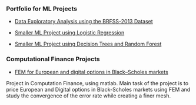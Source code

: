### Portfolio for ML Projects

* [Data Exploratory Analysis using the BRFSS-2013 Dataset](http://rpubs.com/LightACandle/BRFSS2013)

* [Smaller ML Project using Logistic Regression](http://rpubs.com/LightACandle/logisticregression)

* [Smaller ML Project using Decision Trees and Random Forest](http://rpubs.com/LightACandle/logisticregression)


### Computational Finance Projects

  * [FEM for European and digital options in Black–Scholes
markets](https://www.docdroid.net/gG6pJ2W/project1-mmf120.pdf)

  Project in Computation Finance, using matlab. Main task of the project is to price European and Digital options in Black-Scholes markets using FEM and study the convergence of the error rate while creating a finer mesh.
